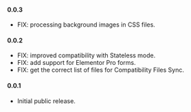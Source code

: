 #### 0.0.3
* FIX: processing background images in CSS files.

#### 0.0.2
* FIX: improved compatibility with Stateless mode.
* FIX: add support for Elementor Pro forms.
* FIX: get the correct list of files for Compatibility Files Sync.

#### 0.0.1
* Initial public release.
